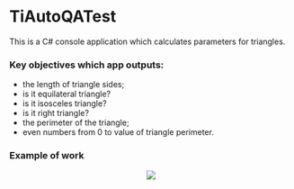 # TiAutoQATest
This is a C# console application which calculates parameters for triangles.

### Key objectives which app outputs:

- the length of triangle sides;
- is it equilateral triangle?
- is it isosceles triangle?
- is it right triangle?
- the perimeter of the triangle;
- even numbers from 0 to value of triangle perimeter.

### Example of work

<div style="display: flex; justify-content: space-around;">
  <img src="https://github.com/vbrovenk/TiAutoQATest/imgs/screen_app.jpg" />
</div>